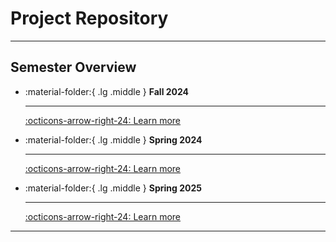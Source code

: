 # Project Repository

---

## Semester Overview

<div class="grid cards" markdown>


-   :material-folder:{ .lg .middle } __Fall 2024__
  
    ---

    [:octicons-arrow-right-24: Learn more](24fa/README.md)





-   :material-folder:{ .lg .middle } __Spring 2024__

    ---

    [:octicons-arrow-right-24: Learn more](24sp/README.md)



-   :material-folder:{ .lg .middle } __Spring 2025__

    ---

    [:octicons-arrow-right-24: Learn more](25sp/README.md)

</div>

---

<!-- {!projects/24fa/README.md!} -->
<!-- {!projects/24sp/README.md!} -->
